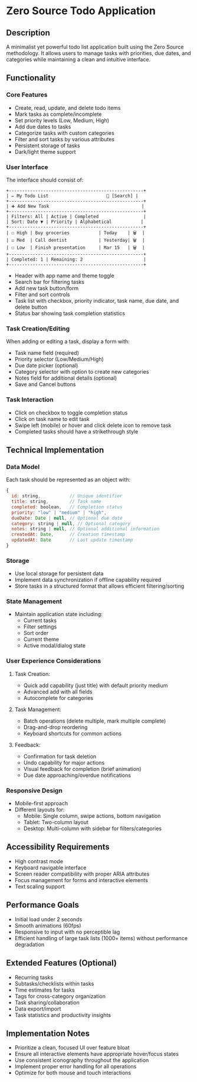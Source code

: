 # Zero Source Todo Application

## Description

A minimalist yet powerful todo list application built using the Zero Source methodology. It allows users to manage tasks with priorities, due dates, and categories while maintaining a clean and intuitive interface.

## Functionality

### Core Features

- Create, read, update, and delete todo items
- Mark tasks as complete/incomplete
- Set priority levels (Low, Medium, High)
- Add due dates to tasks
- Categorize tasks with custom categories
- Filter and sort tasks by various attributes
- Persistent storage of tasks
- Dark/light theme support

### User Interface

The interface should consist of:

```
+---------------------------------------------------+
| ✏️ My Todo List                      🌙 [Search] |
+---------------------------------------------------+
| ➕ Add New Task                                   |
+---------------------------------------------------+
| Filters: All | Active | Completed                 |
| Sort: Date ▼ | Priority | Alphabetical           |
+---------------------------------------------------+
| ☐ High | Buy groceries           | Today    | 🗑️  |
| ☑ Med  | Call dentist            | Yesterday| 🗑️  |
| ☐ Low  | Finish presentation     | Mar 15   | 🗑️  |
+---------------------------------------------------+
| Completed: 1 | Remaining: 2                       |
+---------------------------------------------------+
```

- Header with app name and theme toggle
- Search bar for filtering tasks
- Add new task button/form
- Filter and sort controls
- Task list with checkbox, priority indicator, task name, due date, and delete button
- Status bar showing task completion statistics

### Task Creation/Editing

When adding or editing a task, display a form with:
- Task name field (required)
- Priority selector (Low/Medium/High)
- Due date picker (optional)
- Category selector with option to create new categories
- Notes field for additional details (optional)
- Save and Cancel buttons

### Task Interaction

- Click on checkbox to toggle completion status
- Click on task name to edit task
- Swipe left (mobile) or hover and click delete icon to remove task
- Completed tasks should have a strikethrough style

## Technical Implementation

### Data Model

Each task should be represented as an object with:

```javascript
{
  id: string,           // Unique identifier
  title: string,        // Task name
  completed: boolean,   // Completion status
  priority: "low" | "medium" | "high",
  dueDate: Date | null, // Optional due date
  category: string | null, // Optional category
  notes: string | null, // Optional additional information
  createdAt: Date,      // Creation timestamp
  updatedAt: Date       // Last update timestamp
}
```

### Storage

- Use local storage for persistent data
- Implement data synchronization if offline capability required
- Store tasks in a structured format that allows efficient filtering/sorting

### State Management

- Maintain application state including:
  - Current tasks
  - Filter settings
  - Sort order
  - Current theme
  - Active modal/dialog state

### User Experience Considerations

1. Task Creation:
   - Quick add capability (just title) with default priority medium
   - Advanced add with all fields
   - Autocomplete for categories

2. Task Management:
   - Batch operations (delete multiple, mark multiple complete)
   - Drag-and-drop reordering
   - Keyboard shortcuts for common actions

3. Feedback:
   - Confirmation for task deletion
   - Undo capability for major actions
   - Visual feedback for completion (brief animation)
   - Due date approaching/overdue notifications

### Responsive Design

- Mobile-first approach
- Different layouts for:
  - Mobile: Single column, swipe actions, bottom navigation
  - Tablet: Two-column layout
  - Desktop: Multi-column with sidebar for filters/categories

## Accessibility Requirements

- High contrast mode
- Keyboard navigable interface
- Screen reader compatibility with proper ARIA attributes
- Focus management for forms and interactive elements
- Text scaling support

## Performance Goals

- Initial load under 2 seconds
- Smooth animations (60fps)
- Responsive to input with no perceptible lag
- Efficient handling of large task lists (1000+ items) without performance degradation

## Extended Features (Optional)

- Recurring tasks
- Subtasks/checklists within tasks
- Time estimates for tasks
- Tags for cross-category organization
- Task sharing/collaboration
- Data export/import
- Task statistics and productivity insights

## Implementation Notes

- Prioritize a clean, focused UI over feature bloat
- Ensure all interactive elements have appropriate hover/focus states
- Use consistent iconography throughout the application
- Implement proper error handling for all operations
- Optimize for both mouse and touch interactions